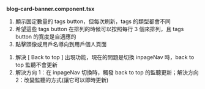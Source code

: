**blog-card-banner.component.tsx**

1. 顯示固定數量的 tags button，但每次刷新，tags 的類型都會不同
2. 希望這些 tags button 在排列的時候可以按照每行 3 個來排列，且 tags button 的寬度是自適應的
3. 點擊頭像或用戶名導向到用戶個人頁面

<!-- 進度 -->

1. 解決 [ Back to top ] 出現功能，現在的問題是切換 inpageNav 時，back to top 監聽不會更新
2. 解決方向 1：在 inpageNav 切換時，觸發 back to top 的監聽更新；解決方向 2：改變監聽的方式(讓它可以即時更新)
